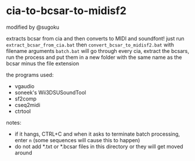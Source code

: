 # cia-to-bcsar-to-midisf2

modified by @sugoku

extracts bcsar from cia and then converts to MIDI and soundfont! just run `extract_bcsar_from_cia.bat` then `convert_bcsar_to_midisf2.bat` with filename arguments
`batch.bat` will go through every cia, extract the bcsars, run the process and put them in a new folder with the same name as the bcsar minus the file extension

the programs used:
- vgaudio
- soneek's Wii3DSUSoundTool
- sf2comp
- cseq2midi
- ctrtool

notes:
- if it hangs, CTRL+C and when it asks to terminate batch processing, enter `n` (some sequences will cause this to happen)
- do not add \*.txt or \*.bcsar files in this directory or they will get moved around